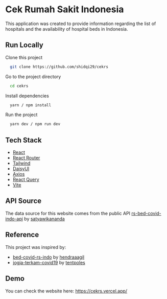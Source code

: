 
# Cek Rumah Sakit Indonesia

This application was created to provide information regarding the list of hospitals and the availability of hospital beds in Indonesia.
## Run Locally

Clone this project

```bash
  git clone https://github.com/shidqi29/cekrs
```

Go to the project directory

```bash
  cd cekrs
```

Install dependencies

```bash
  yarn / npm install
```

Run the project

```bash
  yarn dev / npm run dev
```


## Tech Stack

- [React](https://react.dev/)
- [React Router](https://reactrouter.com/)
- [Tailwind](https://tailwindcss.com/)
- [DaisyUI](https://daisyui.com/)
- [Axios](https://axios-http.com/)
- [React Query](https://tanstack.com/query)
- [Vite](https://vitejs.dev/)

## API Source
The data source for this website comes from the public API
[rs-bed-covid-indo-api](https://github.com/satyawikananda/rs-bed-covid-indo-api) by [satyawikananda](https://github.com/satyawikananda)
## Reference

This project was inspired by:

- [bed-covid-rs-indo](https://github.com/hendraaagil/bed-covid-rs-indo) by [hendraaagil](https://github.com/hendraaagil)
- [jogja-terkam-covid19](https://github.com/tentpoles/jogja-terkam-covid19) by [tentpoles](https://github.com/tentpoles)


## Demo
You can check the website here: 
https://cekrs.vercel.app/

